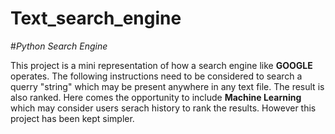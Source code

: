 # Text_search_engine
#*Python Search Engine*

This project is a mini representation of how a search engine like **GOOGLE** operates. 
The following instructions need to be considered to search a querry "string" which may be present anywhere in any text file. The result is also ranked. Here comes the opportunity to include **Machine Learning** which may consider users serach history to rank the results. However this project has been kept simpler.

